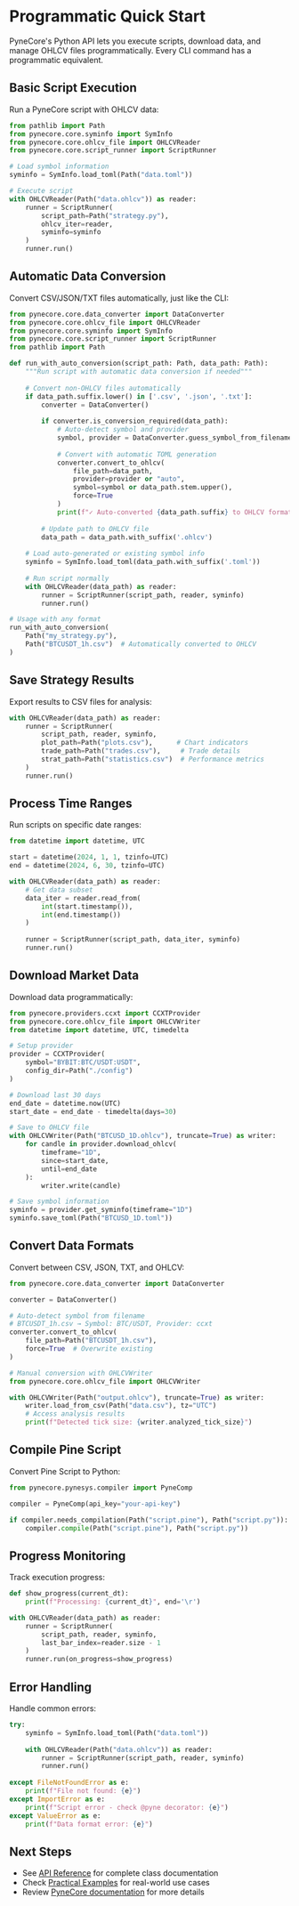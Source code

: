 <!--
---
weight: 10001
title: "Programmatic Quick Start"
description: "Quick start guide for PyneCore's programmatic Python API"
icon: "tips_and_updates"
date: "2025-08-19"
lastmod: "2025-09-01"
draft: false
toc: true
categories: ["Advanced", "API"]
tags: ["quick-start", "api", "ohlcv", "syminfo", "scriptrunner"]
---
-->

# Programmatic Quick Start

PyneCore's Python API lets you execute scripts, download data, and manage OHLCV files programmatically. Every CLI command has a programmatic equivalent.

## Basic Script Execution

Run a PyneCore script with OHLCV data:

```python
from pathlib import Path
from pynecore.core.syminfo import SymInfo
from pynecore.core.ohlcv_file import OHLCVReader
from pynecore.core.script_runner import ScriptRunner

# Load symbol information
syminfo = SymInfo.load_toml(Path("data.toml"))

# Execute script
with OHLCVReader(Path("data.ohlcv")) as reader:
    runner = ScriptRunner(
        script_path=Path("strategy.py"),
        ohlcv_iter=reader,
        syminfo=syminfo
    )
    runner.run()
```

## Automatic Data Conversion

Convert CSV/JSON/TXT files automatically, just like the CLI:

```python
from pynecore.core.data_converter import DataConverter
from pynecore.core.ohlcv_file import OHLCVReader
from pynecore.core.syminfo import SymInfo
from pynecore.core.script_runner import ScriptRunner
from pathlib import Path

def run_with_auto_conversion(script_path: Path, data_path: Path):
    """Run script with automatic data conversion if needed"""
    
    # Convert non-OHLCV files automatically
    if data_path.suffix.lower() in ['.csv', '.json', '.txt']:
        converter = DataConverter()
        
        if converter.is_conversion_required(data_path):
            # Auto-detect symbol and provider
            symbol, provider = DataConverter.guess_symbol_from_filename(data_path)
            
            # Convert with automatic TOML generation
            converter.convert_to_ohlcv(
                file_path=data_path,
                provider=provider or "auto",
                symbol=symbol or data_path.stem.upper(),
                force=True
            )
            print(f"✓ Auto-converted {data_path.suffix} to OHLCV format")
        
        # Update path to OHLCV file
        data_path = data_path.with_suffix('.ohlcv')
    
    # Load auto-generated or existing symbol info
    syminfo = SymInfo.load_toml(data_path.with_suffix('.toml'))
    
    # Run script normally
    with OHLCVReader(data_path) as reader:
        runner = ScriptRunner(script_path, reader, syminfo)
        runner.run()

# Usage with any format
run_with_auto_conversion(
    Path("my_strategy.py"),
    Path("BTCUSDT_1h.csv")  # Automatically converted to OHLCV
)
```

## Save Strategy Results

Export results to CSV files for analysis:

```python
with OHLCVReader(data_path) as reader:
    runner = ScriptRunner(
        script_path, reader, syminfo,
        plot_path=Path("plots.csv"),      # Chart indicators
        trade_path=Path("trades.csv"),     # Trade details
        strat_path=Path("statistics.csv")  # Performance metrics
    )
    runner.run()
```

## Process Time Ranges

Run scripts on specific date ranges:

```python
from datetime import datetime, UTC

start = datetime(2024, 1, 1, tzinfo=UTC)
end = datetime(2024, 6, 30, tzinfo=UTC)

with OHLCVReader(data_path) as reader:
    # Get data subset
    data_iter = reader.read_from(
        int(start.timestamp()),
        int(end.timestamp())
    )
    
    runner = ScriptRunner(script_path, data_iter, syminfo)
    runner.run()
```

## Download Market Data

Download data programmatically:

```python
from pynecore.providers.ccxt import CCXTProvider
from pynecore.core.ohlcv_file import OHLCVWriter
from datetime import datetime, UTC, timedelta

# Setup provider
provider = CCXTProvider(
    symbol="BYBIT:BTC/USDT:USDT",
    config_dir=Path("./config")
)

# Download last 30 days
end_date = datetime.now(UTC)
start_date = end_date - timedelta(days=30)

# Save to OHLCV file
with OHLCVWriter(Path("BTCUSD_1D.ohlcv"), truncate=True) as writer:
    for candle in provider.download_ohlcv(
        timeframe="1D",
        since=start_date,
        until=end_date
    ):
        writer.write(candle)

# Save symbol information
syminfo = provider.get_syminfo(timeframe="1D")
syminfo.save_toml(Path("BTCUSD_1D.toml"))
```

## Convert Data Formats

Convert between CSV, JSON, TXT, and OHLCV:

```python
from pynecore.core.data_converter import DataConverter

converter = DataConverter()

# Auto-detect symbol from filename
# BTCUSDT_1h.csv → Symbol: BTC/USDT, Provider: ccxt
converter.convert_to_ohlcv(
    file_path=Path("BTCUSDT_1h.csv"),
    force=True  # Overwrite existing
)

# Manual conversion with OHLCVWriter
from pynecore.core.ohlcv_file import OHLCVWriter

with OHLCVWriter(Path("output.ohlcv"), truncate=True) as writer:
    writer.load_from_csv(Path("data.csv"), tz="UTC")
    # Access analysis results
    print(f"Detected tick size: {writer.analyzed_tick_size}")
```

## Compile Pine Script

Convert Pine Script to Python:

```python
from pynecore.pynesys.compiler import PyneComp

compiler = PyneComp(api_key="your-api-key")

if compiler.needs_compilation(Path("script.pine"), Path("script.py")):
    compiler.compile(Path("script.pine"), Path("script.py"))
```

## Progress Monitoring

Track execution progress:

```python
def show_progress(current_dt):
    print(f"Processing: {current_dt}", end='\r')

with OHLCVReader(data_path) as reader:
    runner = ScriptRunner(
        script_path, reader, syminfo,
        last_bar_index=reader.size - 1
    )
    runner.run(on_progress=show_progress)
```

## Error Handling

Handle common errors:

```python
try:
    syminfo = SymInfo.load_toml(Path("data.toml"))
    
    with OHLCVReader(Path("data.ohlcv")) as reader:
        runner = ScriptRunner(script_path, reader, syminfo)
        runner.run()
        
except FileNotFoundError as e:
    print(f"File not found: {e}")
except ImportError as e:
    print(f"Script error - check @pyne decorator: {e}")
except ValueError as e:
    print(f"Data format error: {e}")
```

## Next Steps

- See [API Reference](./api-reference) for complete class documentation
- Check [Practical Examples](./practical-examples) for real-world use cases
- Review [PyneCore documentation](https://docs.pynecore.com) for more details